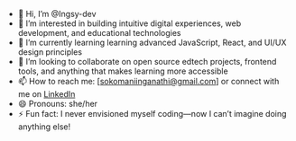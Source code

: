 - 👋 Hi, I’m @Ingsy-dev
- 👀 I’m interested in building intuitive digital experiences, web development, and educational technologies  
- 🌱 I’m currently learning learning advanced JavaScript, React, and UI/UX design principles
- 💞️ I’m looking to collaborate on open source edtech projects, frontend tools, and anything that makes learning more accessible  
- 📫 How to reach me: [sokomaniinganathi@gmail.com] or connect with me on [LinkedIn](https://www.linkedin.com/in/ingasokomani)
- 😄 Pronouns: she/her
- ⚡ Fun fact: I never envisioned myself coding—now I can’t imagine doing anything else!

<!---
Ingsy-dev/Ingsy-dev is a ✨ special ✨ repository because its `README.md` (this file) appears on your GitHub profile.
You can click the Preview link to take a look at your changes.
--->
